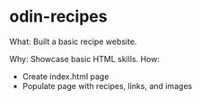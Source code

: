# odin-recipes
What: Built a basic recipe website.

Why: Showcase basic HTML skills. 
How: 
- Create index.html page
- Populate page with recipes, links, and images
